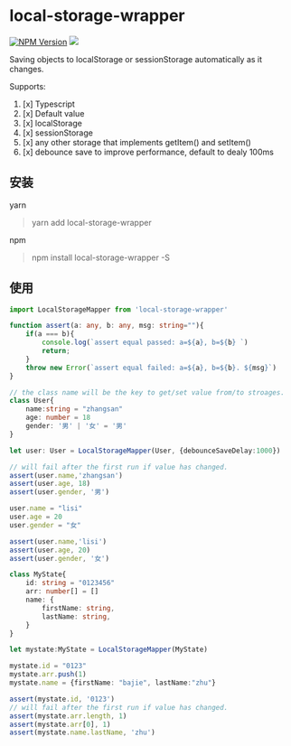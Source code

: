 # local-storage-wrapper

[![NPM Version](https://img.shields.io/npm/v/local-storage-wrapper.svg?style=flat)](https://www.npmjs.com/package/local-storage-wrapper)
[![](https://img.shields.io/npm/dt/local-storage-wrapper.svg)](https://www.npmjs.com/package/local-storage-wrapper)

Saving objects to localStorage or sessionStorage automatically as it changes. 


Supports:

1. [x] Typescript
1. [x] Default value
1. [x] localStorage
1. [x] sessionStorage
1. [x] any other storage that implements getItem() and setItem()
1. [x] debounce save to improve performance, default to dealy 100ms

## 安装

yarn
> yarn add local-storage-wrapper

npm
> npm install local-storage-wrapper -S

## 使用

```typescript
import LocalStorageMapper from 'local-storage-wrapper'

function assert(a: any, b: any, msg: string=""){
    if(a === b){
        console.log(`assert equal passed: a=${a}, b=${b} `)
        return;
    }
    throw new Error(`assert equal failed: a=${a}, b=${b}. ${msg}`)
}

// the class name will be the key to get/set value from/to stroages.
class User{
    name:string = "zhangsan"
    age: number = 18
    gender: '男' | '女' = '男'
}

let user: User = LocalStorageMapper(User, {debounceSaveDelay:1000})

// will fail after the first run if value has changed.
assert(user.name,'zhangsan')
assert(user.age, 18)
assert(user.gender, '男')

user.name = "lisi"
user.age = 20
user.gender = "女"

assert(user.name,'lisi')
assert(user.age, 20)
assert(user.gender, '女')

class MyState{
    id: string = "0123456"
    arr: number[] = []
    name: {
        firstName: string,
        lastName: string,
    }
}

let mystate:MyState = LocalStorageMapper(MyState)

mystate.id = "0123"
mystate.arr.push(1)
mystate.name = {firstName: "bajie", lastName:"zhu"}

assert(mystate.id, '0123')
// will fail after the first run if value has changed.
assert(mystate.arr.length, 1)
assert(mystate.arr[0], 1)
assert(mystate.name.lastName, 'zhu')

```